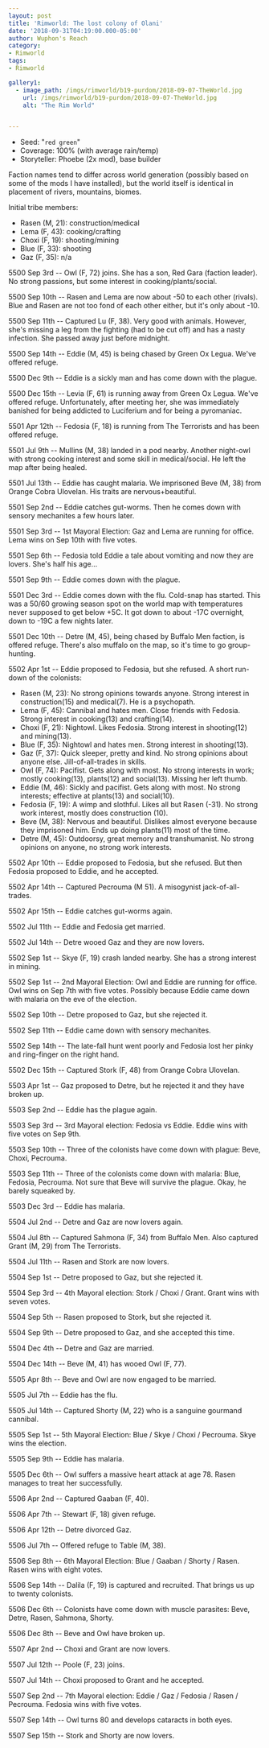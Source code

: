 ```yaml
---
layout: post
title: 'Rimworld: The lost colony of Olani'
date: '2018-09-31T04:19:00.000-05:00'
author: Wuphon's Reach
category:
- Rimworld
tags:
- Rimworld

gallery1:
  - image_path: /imgs/rimworld/b19-purdom/2018-09-07-TheWorld.jpg
    url: /imgs/rimworld/b19-purdom/2018-09-07-TheWorld.jpg
    alt: "The Rim World"


---
```


- Seed: "`red green`"
- Coverage: 100% (with average rain/temp)
- Storyteller: Phoebe (2x mod), base builder

Faction names tend to differ across world generation (possibly based on some of the mods I have installed), but the world itself is identical in placement of rivers, mountains, biomes.

Initial tribe members:

- Rasen (M, 21): construction/medical
- Lema (F, 43): cooking/crafting
- Choxi (F, 19): shooting/mining
- Blue (F, 33): shooting
- Gaz (F, 35): n/a

5500 Sep 3rd -- Owl (F, 72) joins.  She has a son, Red Gara (faction leader).  No strong passions, but some interest in cooking/plants/social.

5500 Sep 10th -- Rasen and Lema are now about -50 to each other (rivals).  Blue and Rasen are not too fond of each other either, but it's only about -10.

5500 Sep 11th -- Captured Lu (F, 38).  Very good with animals.  However, she's missing a leg from the fighting (had to be cut off) and has a nasty infection.  She passed away just before midnight.

5500 Sep 14th -- Eddie (M, 45) is being chased by Green Ox Legua.  We've offered refuge.

5500 Dec 9th -- Eddie is a sickly man and has come down with the plague.

5500 Dec 15th -- Levia (F, 61) is running away from Green Ox Legua.  We've offered refuge.  Unfortunately, after meeting her, she was immediately banished for being addicted to Luciferium and for being a pyromaniac.

5501 Apr 12th -- Fedosia (F, 18) is running from The Terrorists and has been offered refuge.  

5501 Jul 9th -- Mullins (M, 38) landed in a pod nearby.  Another night-owl with strong cooking interest and some skill in medical/social.  He left the map after being healed.

5501 Jul 13th -- Eddie has caught malaria.  We imprisoned Beve (M, 38) from Orange Cobra Ulovelan.  His traits are nervous+beautiful. 

5501 Sep 2nd -- Eddie catches gut-worms.  Then he comes down with sensory mechanites a few hours later.

5501 Sep 3rd -- 1st Mayoral Election: Gaz and Lema are running for office.  Lema wins on Sep 10th with five votes.

5501 Sep 6th -- Fedosia told Eddie a tale about vomiting and now they are lovers.  She's half his age...

5501 Sep 9th -- Eddie comes down with the plague.  

5501 Dec 3rd -- Eddie comes down with the flu.  Cold-snap has started.  This was a 50/60 growing season spot on the world map with temperatures never supposed to get below +5C.  It got down to about -17C overnight, down to -19C a few nights later.

5501 Dec 10th -- Detre (M, 45), being chased by Buffalo Men faction, is offered refuge.  There's also muffalo on the map, so it's time to go group-hunting.

5502 Apr 1st -- Eddie proposed to Fedosia, but she refused.  A short run-down of the colonists:

- Rasen (M, 23): No strong opinions towards anyone.  Strong interest in construction(15) and medical(7).  He is a psychopath.
- Lema (F, 45): Cannibal and hates men.  Close friends with Fedosia.  Strong interest in cooking(13) and crafting(14).
- Choxi (F, 21): Nightowl.  Likes Fedosia.  Strong interest in shooting(12) and mining(13).
- Blue (F, 35): Nightowl and hates men.  Strong interest in shooting(13).
- Gaz (F, 37): Quick sleeper, pretty and kind.  No strong opinions about anyone else.  Jill-of-all-trades in skills.
- Owl (F, 74): Pacifist.  Gets along with most.  No strong interests in work; mostly cooking(13), plants(12) and social(13).  Missing her left thumb.
- Eddie (M, 46): Sickly and pacifist.  Gets along with most.  No strong interests; effective at plants(13) and social(10).
- Fedosia (F, 19): A wimp and slothful.  Likes all but Rasen (-31).  No strong work interest, mostly does construction (10).
- Beve (M, 38): Nervous and beautiful.  Dislikes almost everyone because they imprisoned him.  Ends up doing plants(11) most of the time.
- Detre (M, 45): Outdoorsy, great memory and transhumanist.  No strong opinions on anyone, no strong work interests.


5502 Apr 10th -- Eddie proposed to Fedosia, but she refused.  But then Fedosia proposed to Eddie, and he accepted.

5502 Apr 14th -- Captured Pecrouma (M 51).  A misogynist jack-of-all-trades.

5502 Apr 15th -- Eddie catches gut-worms again.

5502 Jul 11th -- Eddie and Fedosia get married.

5502 Jul 14th -- Detre wooed Gaz and they are now lovers.

5502 Sep 1st -- Skye (F, 19) crash landed nearby.  She has a strong interest in mining.

5502 Sep 1st -- 2nd Mayoral Election: Owl and Eddie are running for office.  Owl wins on Sep 7th with five votes.  Possibly because Eddie came down with malaria on the eve of the election.

5502 Sep 10th -- Detre proposed to Gaz, but she rejected it.

5502 Sep 11th -- Eddie came down with sensory mechanites.

5502 Sep 14th -- The late-fall hunt went poorly and Fedosia lost her pinky and ring-finger on the right hand.

5502 Dec 15th -- Captured Stork (F, 48) from Orange Cobra Ulovelan.

5503 Apr 1st -- Gaz proposed to Detre, but he rejected it and they have broken up.

5503 Sep 2nd -- Eddie has the plague again.

5503 Sep 3rd -- 3rd Mayoral election: Fedosia vs Eddie.  Eddie wins with five votes on Sep 9th.

5503 Sep 10th -- Three of the colonists have come down with plague: Beve, Choxi, Pecrouma.

5503 Sep 11th -- Three of the colonists come down with malaria: Blue, Fedosia, Pecrouma.  Not sure that Beve will survive the plague.  Okay, he barely squeaked by.

5503 Dec 3rd -- Eddie has malaria.

5504 Jul 2nd -- Detre and Gaz are now lovers again.

5504 Jul 8th -- Captured Sahmona (F, 34) from Buffalo Men.  Also captured Grant (M, 29) from The Terrorists.

5504 Jul 11th -- Rasen and Stork are now lovers.

5504 Sep 1st -- Detre proposed to Gaz, but she rejected it.

5504 Sep 3rd -- 4th Mayoral election: Stork / Choxi / Grant.  Grant wins with seven votes.

5504 Sep 5th -- Rasen proposed to Stork, but she rejected it.

5504 Sep 9th -- Detre proposed to Gaz, and she accepted this time.

5504 Dec 4th -- Detre and Gaz are married.

5504 Dec 14th -- Beve (M, 41) has wooed Owl (F, 77).  

5505 Apr 8th -- Beve and Owl are now engaged to be married.

5505 Jul 7th -- Eddie has the flu.

5505 Jul 14th -- Captured Shorty (M, 22) who is a sanguine gourmand cannibal.

5505 Sep 1st -- 5th Mayoral Election: Blue / Skye / Choxi / Pecrouma.   Skye wins the election.

5505 Sep 9th -- Eddie has malaria.

5505 Dec 6th -- Owl suffers a massive heart attack at age 78.  Rasen manages to treat her successfully.

5506 Apr 2nd -- Captured Gaaban (F, 40).

5506 Apr 7th -- Stewart (F, 18) given refuge.  

5506 Apr 12th -- Detre divorced Gaz.

5506 Jul 7th --  Offered refuge to Table (M, 38).

5506 Sep 8th -- 6th Mayoral Election: Blue / Gaaban / Shorty / Rasen.  Rasen wins with eight votes.

5506 Sep 14th -- Dalila (F, 19) is captured and recruited.  That brings us up to twenty colonists.

5506 Dec 6th -- Colonists have come down with muscle parasites: Beve, Detre, Rasen, Sahmona, Shorty.

5506 Dec 8th -- Beve and Owl have broken up.

5507 Apr 2nd -- Choxi and Grant are now lovers.

5507 Jul 12th -- Poole (F, 23) joins.

5507 Jul 14th -- Choxi proposed to Grant and he accepted.

5507 Sep 2nd -- 7th Mayoral election: Eddie / Gaz / Fedosia / Rasen / Pecrouma.  Fedosia wins with five votes.

5507 Sep 14th -- Owl turns 80 and develops cataracts in both eyes.

5507 Sep 15th -- Stork and Shorty are now lovers.






















